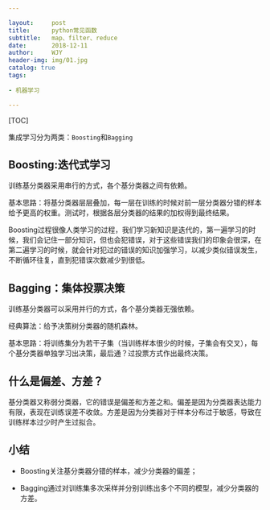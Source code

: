 ```yaml
---

layout:     post
title:      python常见函数
subtitle:   map、filter、reduce
date:       2018-12-11
author:     WJY
header-img: img/01.jpg
catalog: true
tags:
 
- 机器学习

---
```




[TOC]



集成学习分为两类：`Boosting`和`Bagging`

## Boosting:迭代式学习

训练基分类器采用串行的方式，各个基分类器之间有依赖。

基本思路：将基分类器层层叠加，每一层在训练的时候对前一层分类器分错的样本给予更高的权重。测试时，根据各层分类器的结果的加权得到最终结果。

Boosting过程很像人类学习的过程，我们学习新知识是迭代的，第一遍学习的时候，我们会记住一部分知识，但也会犯错误，对于这些错误我们的印象会很深，在第二遍学习的时候，就会针对犯过的错误的知识加强学习，以减少类似错误发生，不断循环往复，直到犯错误次数减少到很低。

## Bagging：集体投票决策

训练基分类器可以采用并行的方式，各个基分类器无强依赖。

经典算法：给予决策树分类器的随机森林。

基本思路：将训练集分为若干子集（当训练样本很少的时候，子集会有交叉），每个基分类器单独学习出决策，最后通？过投票方式作出最终决策。

## 什么是偏差、方差？

基分类器又称弱分类器，它的错误是偏差和方差之和。偏差是因为分类器表达能力有限，表现在训练误差不收敛。方差是因为分类器对于样本分布过于敏感，导致在训练样本过少时产生过拟合。

## 小结

- Boosting关注基分类器分错的样本，减少分类器的偏差；

- Bagging通过对训练集多次采样并分别训练出多个不同的模型，减少分类器的方差。

